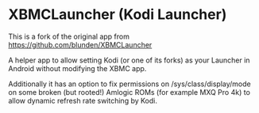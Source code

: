 XBMCLauncher (Kodi Launcher)
============================

This is a fork of the original app from https://github.com/blunden/XBMCLauncher

A helper app to allow setting Kodi (or one of its forks) as your Launcher 
in Android without modifying the XBMC app.

Additionally it has an option to fix permissions on /sys/class/display/mode
on some broken (but rooted!) Amlogic ROMs (for example MXQ Pro 4k) to allow 
dynamic refresh rate switching by Kodi.
